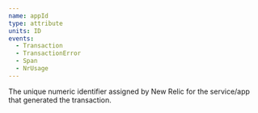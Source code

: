 ```yaml
---
name: appId
type: attribute
units: ID
events:
  - Transaction
  - TransactionError
  - Span
  - NrUsage
---
```


The unique numeric identifier assigned by New Relic for the service/app that generated the transaction.